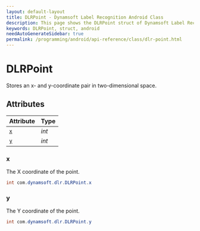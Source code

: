 ```yaml
---
layout: default-layout
title: DLRPoint - Dynamsoft Label Recognition Android Class
description: This page shows the DLRPoint struct of Dynamsoft Label Recognition for Android Language.
keywords: DLRPoint, struct, android
needAutoGenerateSidebar: true
permalink: /programming/android/api-reference/class/dlr-point.html
---
```



# DLRPoint
Stores an x- and y-coordinate pair in two-dimensional space.


## Attributes
  
| Attribute | Type | 
|---------- | ---- | 
| [`x`](#x) | *int* |
| [`y`](#y) | *int* |


### x
The X coordinate of the point.

```java
int com.dynamsoft.dlr.DLRPoint.x
```


### y
The Y coordinate of the point.

```java
int com.dynamsoft.dlr.DLRPoint.y
```
